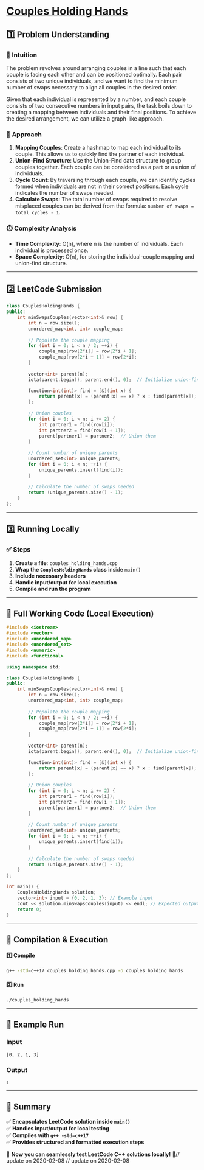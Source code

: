 # **[Couples Holding Hands](https://leetcode.com/problems/couples-holding-hands/description/)**  

## **1️⃣ Problem Understanding**  
### **📌 Intuition**  
The problem revolves around arranging couples in a line such that each couple is facing each other and can be positioned optimally. Each pair consists of two unique individuals, and we want to find the minimum number of swaps necessary to align all couples in the desired order.

Given that each individual is represented by a number, and each couple consists of two consecutive numbers in input pairs, the task boils down to creating a mapping between individuals and their final positions. To achieve the desired arrangement, we can utilize a graph-like approach.

### **🚀 Approach**  
1. **Mapping Couples**: Create a hashmap to map each individual to its couple. This allows us to quickly find the partner of each individual.
2. **Union-Find Structure**: Use the Union-Find data structure to group couples together. Each couple can be considered as a part or a union of individuals.
3. **Cycle Count**: By traversing through each couple, we can identify cycles formed when individuals are not in their correct positions. Each cycle indicates the number of swaps needed.
4. **Calculate Swaps**: The total number of swaps required to resolve misplaced couples can be derived from the formula: `number of swaps = total cycles - 1`.

### **⏱️ Complexity Analysis**  
- **Time Complexity**: O(n), where n is the number of individuals. Each individual is processed once.
- **Space Complexity**: O(n), for storing the individual-couple mapping and union-find structure.

---  

## **2️⃣ LeetCode Submission**  
```cpp
class CouplesHoldingHands {
public:
    int minSwapsCouples(vector<int>& row) {
        int n = row.size();
        unordered_map<int, int> couple_map;
        
        // Populate the couple mapping
        for (int i = 0; i < n / 2; ++i) {
            couple_map[row[2*i]] = row[2*i + 1];
            couple_map[row[2*i + 1]] = row[2*i];
        }
        
        vector<int> parent(n);
        iota(parent.begin(), parent.end(), 0);  // Initialize union-find

        function<int(int)> find = [&](int x) {
            return parent[x] = (parent[x] == x) ? x : find(parent[x]);
        };
        
        // Union couples
        for (int i = 0; i < n; i += 2) {
            int partner1 = find(row[i]);
            int partner2 = find(row[i + 1]);
            parent[partner1] = partner2;  // Union them
        }
        
        // Count number of unique parents
        unordered_set<int> unique_parents;
        for (int i = 0; i < n; ++i) {
            unique_parents.insert(find(i));
        }
        
        // Calculate the number of swaps needed
        return (unique_parents.size() - 1);
    }
};  
```  

---  

## **3️⃣ Running Locally**  
### **✅ Steps**  
1. **Create a file**: `couples_holding_hands.cpp`  
2. **Wrap the `CouplesHoldingHands` class** inside `main()`  
3. **Include necessary headers**  
4. **Handle input/output for local execution**  
5. **Compile and run the program**  

---  

## **📝 Full Working Code (Local Execution)**  
```cpp
#include <iostream>
#include <vector>
#include <unordered_map>
#include <unordered_set>
#include <numeric>
#include <functional>

using namespace std;

class CouplesHoldingHands {
public:
    int minSwapsCouples(vector<int>& row) {
        int n = row.size();
        unordered_map<int, int> couple_map;
        
        // Populate the couple mapping
        for (int i = 0; i < n / 2; ++i) {
            couple_map[row[2*i]] = row[2*i + 1];
            couple_map[row[2*i + 1]] = row[2*i];
        }
        
        vector<int> parent(n);
        iota(parent.begin(), parent.end(), 0);  // Initialize union-find

        function<int(int)> find = [&](int x) {
            return parent[x] = (parent[x] == x) ? x : find(parent[x]);
        };
        
        // Union couples
        for (int i = 0; i < n; i += 2) {
            int partner1 = find(row[i]);
            int partner2 = find(row[i + 1]);
            parent[partner1] = partner2;  // Union them
        }
        
        // Count number of unique parents
        unordered_set<int> unique_parents;
        for (int i = 0; i < n; ++i) {
            unique_parents.insert(find(i));
        }
        
        // Calculate the number of swaps needed
        return (unique_parents.size() - 1);
    }
};

int main() {
    CouplesHoldingHands solution;
    vector<int> input = {0, 2, 1, 3}; // Example input
    cout << solution.minSwapsCouples(input) << endl; // Expected output: 1
    return 0;
}  
```  

---  

## **🔧 Compilation & Execution**  
#### **1️⃣ Compile**  
```bash
g++ -std=c++17 couples_holding_hands.cpp -o couples_holding_hands
```  

#### **2️⃣ Run**  
```bash
./couples_holding_hands
```  

---  

## **🎯 Example Run**  
### **Input**  
```
[0, 2, 1, 3]
```  
### **Output**  
```
1
```  

---  

## **📌 Summary**  
✅ **Encapsulates LeetCode solution inside `main()`**  
✅ **Handles input/output for local testing**  
✅ **Compiles with `g++ -std=c++17`**  
✅ **Provides structured and formatted execution steps**  

🚀 **Now you can seamlessly test LeetCode C++ solutions locally!** 🚀// update on 2020-02-08
// update on 2020-02-08
